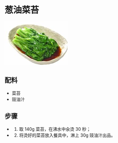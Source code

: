 # 葱油菜苔

![葱油菜苔](/images/葱油菜苔.png)

## 配料

- 菜苔
- 豉油汁

## 步骤

- 1. 取 140g 菜苔，在沸水中汆烫 30 秒；
- 2. 将烫好的菜苔放入餐具中，淋上 30g 豉油汁出品。
